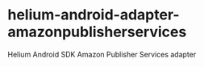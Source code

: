 # helium-android-adapter-amazonpublisherservices
Helium Android SDK Amazon Publisher Services adapter
